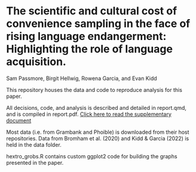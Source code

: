 # The scientific and cultural cost of convenience sampling in the face of rising language endangerment: Highlighting the role of language acquisition. 
Sam Passmore, Birgit Hellwig, Rowena Garcia, and Evan Kidd

This repository houses the data and code to reproduce analysis for this paper. 

All decisions, code, and analysis is described and detailed in report.qmd, and is compiled in report.pdf. 
[Click here to read the supplementary document](report.pdf)

Most data (i.e. from Grambank and Phoible) is downloaded from their host repositories. Data from Bromham et al. (2020) and Kidd & Garcia (2022) is held in the data folder. 

hextro_grobs.R contains custom ggplot2 code for building the graphs presented in the paper. 
